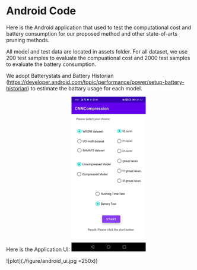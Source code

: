 # Android Code

Here is the Android application that used to test the computational cost and battery consumption for our proposed method and other state-of-arts pruning methods.

All model and test data are located in assets folder. For all dataset, we use 200 test samples to evaluate the compuational cost and 2000 test samples to evaluate the battery consumption.

We adopt Batterystats and Battery Historian (https://developer.android.com/topic/performance/power/setup-battery-historian) to estimate the battary usage for each model.

Here is the Application UI:
<img src="./figure/android_ui.jpg " width="200">

![plot](./figure/android_ui.jpg =250x))
